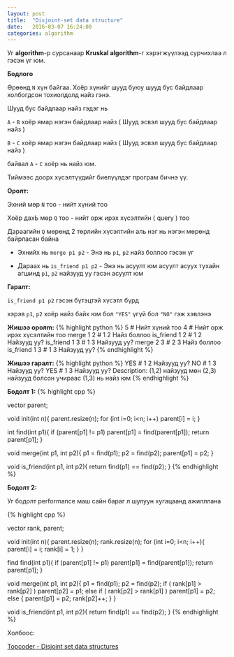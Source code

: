 ```yaml
---
layout: post
title:  "Disjoint-set data structure"
date:   2016-03-07 16:24:00
categories: algorithm
---
```


Уг **algorithm**-р сурсанаар **Kruskal algorithm**-г хэрэгжүүлээд сурчихлаа л гэсэн үг юм.

**Бодлого**

Өрөөнд `N` хүн байгаа. Хоёр хүнийг шууд буюу шууд бус байдлаар холбогдсон тохиолдолд найз гэнэ.

Шууд бус байдлаар найз гэдэг нь

`A` - `B` хоёр ямар нэгэн байдлаар найз ( Шууд эсвэл шууд бус байдлаар найз )

`B` - `C` хоёр ямар нэгэн байдлаар найз ( Шууд эсвэл шууд бус байдлаар найз )

байвал `A` - `C` хоёр нь найз юм.

Тиймээс доорх хүсэлтүүдийг биелүүлдэг програм бичнэ үү.

**Оролт:**

Эхний мөр `N` тоо - нийт хүний тоо

Хоёр дахЬ мөр `Q` тоо -  нийт орж ирэх хүсэлтийн ( query ) тоо

Дараагийн `Q` мөрөнд 2 төрлийн хүсэлтийн аль нэг нь нэгэн мөрөнд байрласан байна

 - Эхнийх нь `merge p1 p2` - Энэ нь `p1`, `p2` найз боллоо гэсэн үг

 - Дараах нь `is_friend p1 p2` - Энэ нь асуулт юм асуулт асуух тухайн агшинд `p1`, `p2` найзууд уу гэсэн асуулт юм

**Гаралт:**

`is_friend p1 p2` гэсэн бүтэцтэй хүсэтл бүрд

хэрэв `p1`, `p2` хоёр найз байх юм бол `"YES"` үгүй бол `"NO"` гэж хэвлэнэ

**Жишээ оролm:**
{% highlight python %}
5 # Нийт хүний тоо
4 # Нийт орж ирэх хүсэлтийн тоо
merge 1 2 # 1 2 Найз боллоо
is_friend 1 2 # 1 2 Найзууд уу?
is_friend 1 3 # 1 3 Найзууд уу?
merge 2 3 # 2 3 Найз боллоо
is_friend 1 3 # 1 3 Найзууд уу?
{% endhighlight %}

**Жишээ гаралт:**
{% highlight python %}
YES # 1 2 Найзууд уу?
NO # 1 3 Найзууд уу?
YES # 1 3 Найзууд уу? Description: (1,2) найзууд мөн (2,3) найзууд болсон учираас (1,3) нь найз юм
{% endhighlight %}


**Бодолт 1:**
{% highlight cpp %}

vector<int> parent;

void init(int n){
    parent.resize(n);
    for (int i=0; i<n; i++)
        parent[i] = i;
}

int find(int p1){
    if (parent[p1] != p1)
        parent[p1] = find(parent[p1]);
    return parent[p1];
}

void merge(int p1, int p2){
    p1 = find(p1);
    p2 = find(p2);
    parent[p1] = p2;
}

void is_friend(int p1, int p2){
    return find(p1) == find(p2);
}
{% endhighlight %}

**Бодолт 2:**

Уг бодолт performance маш сайн бараг л шулуун хугацаанд ажилллана

{% highlight cpp %}

vector<int> rank, parent;

void init(int n){
    parent.resize(n);
    rank.resize(n);
    for (int i=0; i<n; i++){
        parent[i] = i;
        rank[i] = 1;
    }
}

find find(int p1){
    if (parent[p1] != p1)
        parent[p1] = find(parent[p1]);
    return parent[p1];
}

void merge(int p1, int p2){
    p1 = find(p1);
    p2 = find(p2);
    if ( rank[p1] > rank[p2] )
        parent[p2] = p1;
    else
        if ( rank[p2] > rank[p1] )
            parent[p1] = p2;
        else {
            parent[p1] = p2;
            rank[p2]++;
        }
}

void is_friend(int p1, int p2){
    return find(p1) == find(p2);
}
{% endhighlight %}

Холбоос:

[Topcoder - Disjoint set data structures](https://www.topcoder.com/community/data-science/data-science-tutorials/disjoint-set-data-structures/)
